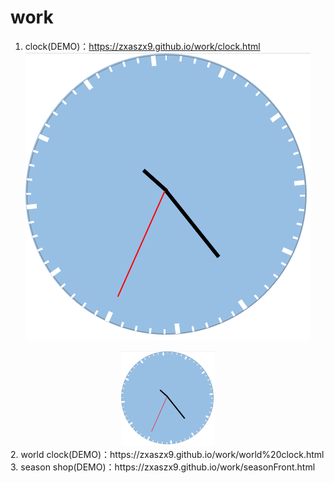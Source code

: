 # work
1. clock(DEMO)：https://zxaszx9.github.io/work/clock.html 
![image](https://github.com/zxaszx9/work/blob/gh-pages/img/season/Clock.png)
<div align=center><img width="150" src="https://github.com/zxaszx9/work/blob/gh-pages/img/season/Clock.png"></div>
2. world clock(DEMO)：https://zxaszx9.github.io/work/world%20clock.html  
3. season shop(DEMO)：https://zxaszx9.github.io/work/seasonFront.html
